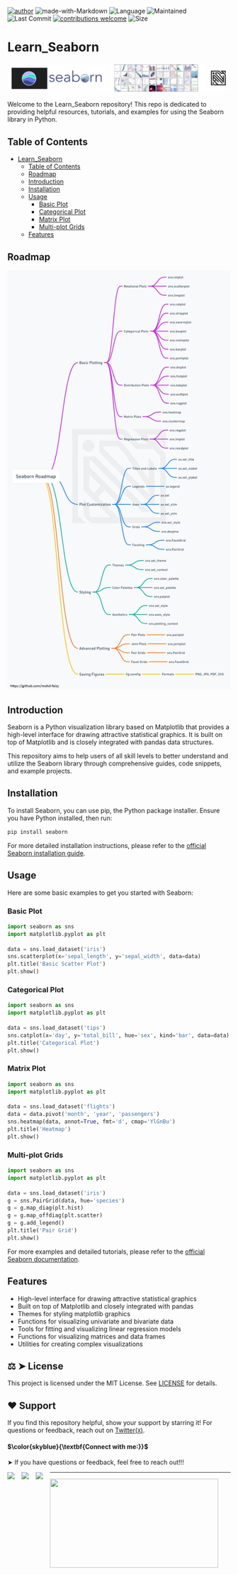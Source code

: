 [![author](https://img.shields.io/badge/author-mohd--faizy-red)](https://github.com/mohd-faizy)
![made-with-Markdown](https://img.shields.io/badge/Made%20with-markdown-blue)
![Language](https://img.shields.io/github/languages/top/mohd-faizy/Learn_Seaborn)
![Maintained](https://img.shields.io/maintenance/yes/2024)
![Last Commit](https://img.shields.io/github/last-commit/mohd-faizy/Learn_Seaborn)
[![contributions welcome](https://img.shields.io/static/v1.svg?label=Contributions&message=Welcome&color=0059b3&style=flat-square)](https://github.com/mohd-faizy/Learn_Seaborn)
![Size](https://img.shields.io/github/repo-size/mohd-faizy/Learn_Seaborn)

# Learn_Seaborn

![Seaborn-banner](https://github.com/mohd-faizy/Learn_Seaborn/blob/main/_img/Seaborn-banner.jpg)

Welcome to the Learn_Seaborn repository! This repo is dedicated to providing helpful resources, tutorials, and examples for using the Seaborn library in Python.

## Table of Contents

- [Learn\_Seaborn](#learn_seaborn)
  - [Table of Contents](#table-of-contents)
  - [Roadmap](#roadmap)
  - [Introduction](#introduction)
  - [Installation](#installation)
  - [Usage](#usage)
    - [Basic Plot](#basic-plot)
    - [Categorical Plot](#categorical-plot)
    - [Matrix Plot](#matrix-plot)
    - [Multi-plot Grids](#multi-plot-grids)
  - [Features](#features)

## Roadmap

![Seaborn-roadmap](https://github.com/mohd-faizy/Learn_Seaborn/blob/main/_img/Seaborn-Roadmap.png)

## Introduction

Seaborn is a Python visualization library based on Matplotlib that provides a high-level interface for drawing attractive statistical graphics. It is built on top of Matplotlib and is closely integrated with pandas data structures.

This repository aims to help users of all skill levels to better understand and utilize the Seaborn library through comprehensive guides, code snippets, and example projects.

## Installation

To install Seaborn, you can use pip, the Python package installer. Ensure you have Python installed, then run:

```bash
pip install seaborn
```

For more detailed installation instructions, please refer to the [official Seaborn installation guide](https://seaborn.pydata.org/installing.html).

## Usage

Here are some basic examples to get you started with Seaborn:

### Basic Plot

```python
import seaborn as sns
import matplotlib.pyplot as plt

data = sns.load_dataset('iris')
sns.scatterplot(x='sepal_length', y='sepal_width', data=data)
plt.title('Basic Scatter Plot')
plt.show()
```

### Categorical Plot

```python
import seaborn as sns
import matplotlib.pyplot as plt

data = sns.load_dataset('tips')
sns.catplot(x='day', y='total_bill', hue='sex', kind='bar', data=data)
plt.title('Categorical Plot')
plt.show()
```

### Matrix Plot

```python
import seaborn as sns
import matplotlib.pyplot as plt

data = sns.load_dataset('flights')
data = data.pivot('month', 'year', 'passengers')
sns.heatmap(data, annot=True, fmt='d', cmap='YlGnBu')
plt.title('Heatmap')
plt.show()
```

### Multi-plot Grids

```python
import seaborn as sns
import matplotlib.pyplot as plt

data = sns.load_dataset('iris')
g = sns.PairGrid(data, hue='species')
g = g.map_diag(plt.hist)
g = g.map_offdiag(plt.scatter)
g = g.add_legend()
plt.title('Pair Grid')
plt.show()
```

For more examples and detailed tutorials, please refer to the [official Seaborn documentation](https://seaborn.pydata.org/).

## Features

- High-level interface for drawing attractive statistical graphics
- Built on top of Matplotlib and closely integrated with pandas
- Themes for styling matplotlib graphics
- Functions for visualizing univariate and bivariate data
- Tools for fitting and visualizing linear regression models
- Functions for visualizing matrices and data frames
- Utilities for creating complex visualizations

## ⚖ ➤ License

This project is licensed under the MIT License. See [LICENSE](LICENSE) for details.

## ❤️ Support

If you find this repository helpful, show your support by starring it! For questions or feedback, reach out on [Twitter(`X`)](https://twitter.com/F4izy).

#### $\color{skyblue}{\textbf{Connect with me:}}$

➤ If you have questions or feedback, feel free to reach out!!!

[<img align="left" src="https://cdn4.iconfinder.com/data/icons/social-media-icons-the-circle-set/48/twitter_circle-512.png" width="32px"/>][twitter]
[<img align="left" src="https://cdn-icons-png.flaticon.com/512/145/145807.png" width="32px"/>][linkedin]
[<img align="left" src="https://cdn-icons-png.flaticon.com/512/2626/2626299.png" width="32px"/>][Portfolio]

[twitter]: https://twitter.com/F4izy
[linkedin]: https://www.linkedin.com/in/mohd-faizy/
[Portfolio]: https://ai.stackexchange.com/users/36737/faizy?tab=profile

---

<img src="https://github-readme-stats.vercel.app/api?username=mohd-faizy&show_icons=true" width=380px height=200px />
